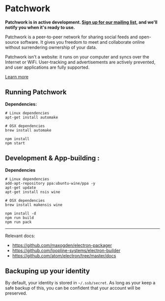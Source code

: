 # Patchwork

**Patchwork is in active development. <a href="http://ssbc.github.io/">Sign up for our mailing list</a>, and we'll notify you when it's ready to use.**

Patchwork is a peer-to-peer network for sharing social feeds and open-source software. It gives you freedom to meet and collaborate online without surrendering ownership of your data.

Patchwork isn't a website: it runs on your computer and syncs over the Internet or WiFi. User-tracking and advertisements are actively prevented, and user applications are fully supported.

<a href="http://ssbc.github.io/">Learn more</a>


## Running Patchwork

**Dependencies:**

```
# Linux dependencies
apt-get install automake

# OSX dependencies
brew install automake
```

```
npm install
npm start
```


## Development & App-building : 


**Dependencies**

```
# Linux dependencies
add-apt-repository ppa:ubuntu-wine/ppa -y
apt-get update
apt-get install nsis wine

# OSX dependencies
brew install makensis wine
```

```
npm install -d
npm run build
npm run pack
```

---

Relevant docs:

 - https://github.com/maxogden/electron-packager
 - https://github.com/loopline-systems/electron-builder
 - https://github.com/atom/electron/tree/master/docs

## Backuping up your identity

By default, your identity is stored in `~/.ssb/secret`. As long as your keep a safe backup of this, you can be confident that your account will be preserved.
